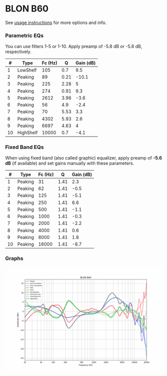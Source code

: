 # BLON B60
See [usage instructions](https://github.com/jaakkopasanen/AutoEq#usage) for more options and info.

### Parametric EQs
You can use filters 1-5 or 1-10. Apply preamp of -5.8 dB or -5.8 dB, respectively.

|   # | Type      |   Fc (Hz) |    Q |   Gain (dB) |
|-----|-----------|-----------|------|-------------|
|   1 | LowShelf  |       105 | 0.7  |         9.5 |
|   2 | Peaking   |        89 | 0.21 |       -10.1 |
|   3 | Peaking   |       225 | 2.28 |         5   |
|   4 | Peaking   |       274 | 0.91 |         9.3 |
|   5 | Peaking   |      2612 | 3.96 |        -3.6 |
|   6 | Peaking   |        56 | 4.9  |        -2.4 |
|   7 | Peaking   |        70 | 5.53 |         3.3 |
|   8 | Peaking   |      4302 | 5.93 |         2.6 |
|   9 | Peaking   |      6697 | 4.63 |         4   |
|  10 | HighShelf |     10000 | 0.7  |        -4.1 |

### Fixed Band EQs
When using fixed band (also called graphic) equalizer, apply preamp of **-5.6 dB** (if available) and set gains manually with these parameters.

|   # | Type    |   Fc (Hz) |    Q |   Gain (dB) |
|-----|---------|-----------|------|-------------|
|   1 | Peaking |        31 | 1.41 |         2.3 |
|   2 | Peaking |        62 | 1.41 |        -0.5 |
|   3 | Peaking |       125 | 1.41 |        -5.1 |
|   4 | Peaking |       250 | 1.41 |         6.6 |
|   5 | Peaking |       500 | 1.41 |        -1.1 |
|   6 | Peaking |      1000 | 1.41 |        -0.3 |
|   7 | Peaking |      2000 | 1.41 |        -2.2 |
|   8 | Peaking |      4000 | 1.41 |         0.6 |
|   9 | Peaking |      8000 | 1.41 |         1.8 |
|  10 | Peaking |     16000 | 1.41 |        -8.7 |

### Graphs
![](./BLON%20B60.png)
